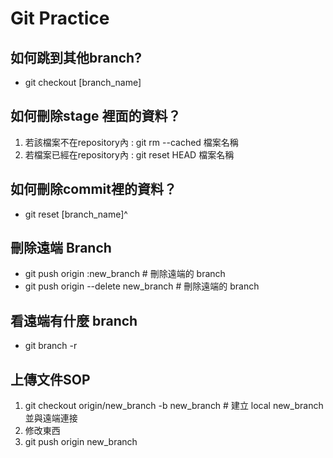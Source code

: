 # Git Practice
## 如何跳到其他branch?
- git checkout [branch_name]

## 如何刪除stage 裡面的資料？
1. 若該檔案不在repository內 : git rm --cached 檔案名稱
2. 若檔案已經在repository內 : git reset HEAD 檔案名稱

## 如何刪除commit裡的資料？
- git reset [branch_name]^


## 刪除遠端 Branch
- git push origin :new_branch # 刪除遠端的 branch
- git push origin --delete new_branch # 刪除遠端的 branch

## 看遠端有什麼 branch
- git branch -r 

## 上傳文件SOP
1. git checkout origin/new_branch -b new_branch # 建立 local new_branch 並與遠端連接
2. 修改東西
3. git push origin new_branch

